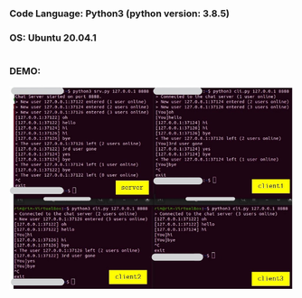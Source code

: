 ### Code Language: Python3 (python version: 3.8.5)
### OS: Ubuntu 20.04.1
#
### DEMO:
![Alt text](https://github.com/rim0703/CSI4106-Computer-Networks/blob/main/Simple%20Multi-user%20TCP%20chat/Demo.jpg?raw=true "Demo")

